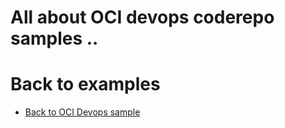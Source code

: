 All about OCI devops coderepo samples ..
=======



Back to examples
============

- [Back to OCI Devops sample](./../README.md)